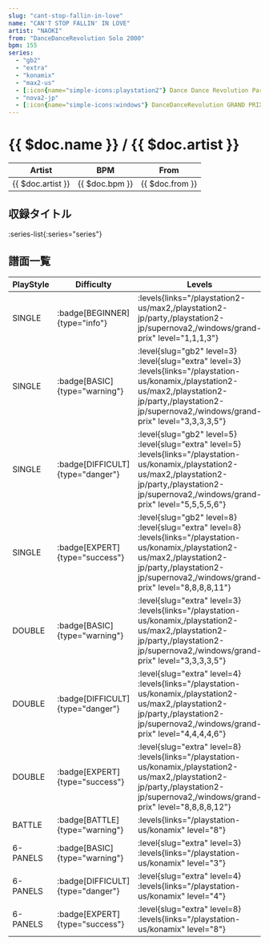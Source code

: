 ```yaml
---
slug: "cant-stop-fallin-in-love"
name: "CAN'T STOP FALLIN' IN LOVE"
artist: "NAOKI"
from: "DanceDanceRevolution Solo 2000"
bpm: 155
series:
  - "gb2"
  - "extra"
  - "konamix"
  - "max2-us"
  - [:icon{name="simple-icons:playstation2"} Dance Dance Revolution Party Collection :icon{name="flag:jp-4x3"}](/playstation2-jp/party)
  - "nova2-jp"
  - [:icon{name="simple-icons:windows"} DanceDanceRevolution GRAND PRIX](/windows/grand-prix)
---
```


# {{ $doc.name }} / {{ $doc.artist }}

|Artist|BPM|From|
|------|---|----|
|{{ $doc.artist }}|{{ $doc.bpm }}|{{ $doc.from }}|

## 収録タイトル

:series-list{:series="series"}

## 譜面一覧

|PlayStyle|Difficulty|Levels|Notes|Movie|
|---------|----------|------|-----|-----|
|SINGLE| :badge[BEGINNER]{type="info"}| :levels{links="/playstation2-us/max2,/playstation2-jp/party,/playstation2-jp/supernova2,/windows/grand-prix" level="1,1,1,3"}|93/0||
|SINGLE| :badge[BASIC]{type="warning"}|<div class="field is-grouped is-grouped-multiline"> :level{slug="gb2" level=3} :level{slug="extra" level=3} :levels{links="/playstation-us/konamix,/playstation2-us/max2,/playstation2-jp/party,/playstation2-jp/supernova2,/windows/grand-prix" level="3,3,3,3,5"}</div>|160/0||
|SINGLE| :badge[DIFFICULT]{type="danger"}|<div class="field is-grouped is-grouped-multiline"> :level{slug="gb2" level=5} :level{slug="extra" level=5} :levels{links="/playstation-us/konamix,/playstation2-us/max2,/playstation2-jp/party,/playstation2-jp/supernova2,/windows/grand-prix" level="5,5,5,5,6"}</div>|235/0||
|SINGLE| :badge[EXPERT]{type="success"}|<div class="field is-grouped is-grouped-multiline"> :level{slug="gb2" level=8} :level{slug="extra" level=8} :levels{links="/playstation-us/konamix,/playstation2-us/max2,/playstation2-jp/party,/playstation2-jp/supernova2,/windows/grand-prix" level="8,8,8,8,11"}</div>|328/0||
|DOUBLE| :badge[BASIC]{type="warning"}|<div class="field is-grouped is-grouped-multiline"> :level{slug="extra" level=3} :levels{links="/playstation-us/konamix,/playstation2-us/max2,/playstation2-jp/party,/playstation2-jp/supernova2,/windows/grand-prix" level="3,3,3,3,5"}</div>|182/0||
|DOUBLE| :badge[DIFFICULT]{type="danger"}|<div class="field is-grouped is-grouped-multiline"> :level{slug="extra" level=4} :levels{links="/playstation-us/konamix,/playstation2-us/max2,/playstation2-jp/party,/playstation2-jp/supernova2,/windows/grand-prix" level="4,4,4,4,6"}</div>|224/0||
|DOUBLE| :badge[EXPERT]{type="success"}|<div class="field is-grouped is-grouped-multiline"> :level{slug="extra" level=8} :levels{links="/playstation-us/konamix,/playstation2-us/max2,/playstation2-jp/party,/playstation2-jp/supernova2,/windows/grand-prix" level="8,8,8,8,12"}</div>|299/0||
|BATTLE| :badge[BATTLE]{type="warning"}| :levels{links="/playstation-us/konamix" level="8"}|||
|6-PANELS| :badge[BASIC]{type="warning"}|<div class="field is-grouped is-grouped-multiline"> :level{slug="extra" level=3} :levels{links="/playstation-us/konamix" level="3"}</div>|160/0||
|6-PANELS| :badge[DIFFICULT]{type="danger"}|<div class="field is-grouped is-grouped-multiline"> :level{slug="extra" level=4} :levels{links="/playstation-us/konamix" level="4"}</div>|235/0||
|6-PANELS| :badge[EXPERT]{type="success"}|<div class="field is-grouped is-grouped-multiline"> :level{slug="extra" level=8} :levels{links="/playstation-us/konamix" level="8"}</div>|328/0||
